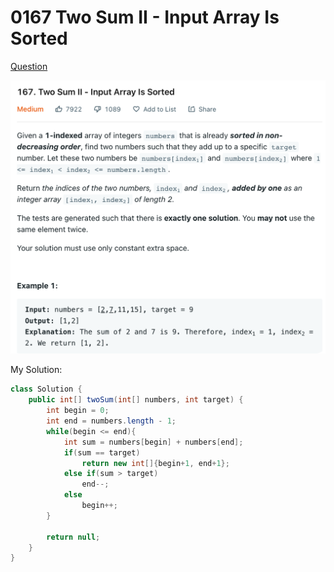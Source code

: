 # 0167 Two Sum II - Input Array Is Sorted

[Question](https://leetcode.com/problems/two-sum-ii-input-array-is-sorted/)

![](../.gitbook/assets/image.png)



My Solution:

```java
class Solution {
    public int[] twoSum(int[] numbers, int target) {        
        int begin = 0;
        int end = numbers.length - 1;
        while(begin <= end){
            int sum = numbers[begin] + numbers[end];
            if(sum == target)
                return new int[]{begin+1, end+1};
            else if(sum > target)
                end--;
            else 
                begin++;
        }
        
        return null;
    }
}
```

